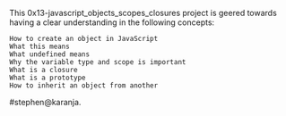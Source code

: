 This 0x13-javascript_objects_scopes_closures project is geered towards having a clear understanding in the following concepts:

	How to create an object in JavaScript
	What this means
	What undefined means
	Why the variable type and scope is important
	What is a closure
	What is a prototype
	How to inherit an object from another

#stephen@karanja.
